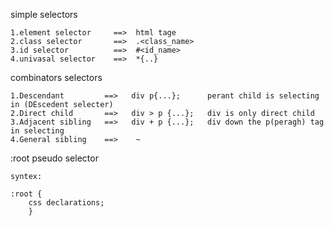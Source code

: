 simple selectors

    1.element selector     ==>  html tage                    
    2.class selector       ==>  .<class_name>                
    3.id selector          ==>  #<id_name>
    4.univasal selector    ==>  *{..}                

combinators selectors

    1.Descendant         ==>   div p{...};      perant child is selecting in (DEscedent selecter)      
    2.Direct child       ==>   div > p {...};   div is only direct child
    3.Adjacent sibling   ==>   div + p {...};   div down the p(peragh) tag in selecting 
    4.General sibling    ==>    ~

:root pseudo selector

    syntex:

    :root {
        css declarations;
        }

    